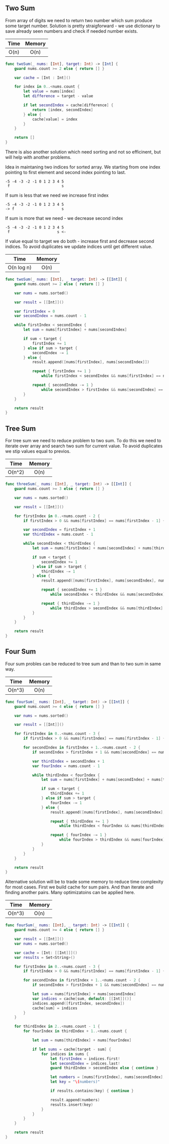 ## Two Sum

From array of digits we need to return two number which sum produce some target number. Solution is pretty straigforward - we use dictionary to save already seen numbers and check if needed number exists.

Time | Memory |
:--: | :------: 
O(n) | O(n) 

```swift
func twoSum(_ nums: [Int], target: Int) -> [Int] {
    guard nums.count >= 2 else { return [] }

    var cache = [Int : Int]()

    for index in 0..<nums.count {
        let value = nums[index]
        let difference = target - value

        if let secondIndex = cache[difference] {
            return [index, secondIndex]
        } else {
            cache[value] = index
        }
    }

    return []
}
```

There is also another solution which need sorting and not so efficinent, but will help with another problems.

Idea in maintaning two indices for sorted array. We starting from one index pointing to first element and second index pointing to last.
```
-5 -4 -3 -2 -1 0 1 2 3 4 5
 f                       s
```

If sum is less that we need we increase first index
```
-5 -4 -3 -2 -1 0 1 2 3 4 5
-> f                     s
```

If sum is more that we need - we decrease second index
```
-5 -4 -3 -2 -1 0 1 2 3 4 5
 f                     s <-
```

If value equal to target we do both - increase first and decrease second indices. To avoid duplicates we update indices until get different value.

Time | Memory |
:--: | :------: 
O(n log n) | O(n) 

```swift
func twoSum(_ nums: [Int], _ target: Int) -> [[Int]] {
    guard nums.count >= 2 else { return [] }

    var nums = nums.sorted()

    var result = [[Int]]()

    var firstIndex = 0
    var secondIndex = nums.count - 1

    while firstIndex < secondIndex {
        let sum = nums[firstIndex] + nums[secondIndex]

        if sum < target {
            firstIndex += 1
        } else if sum > target {
            secondIndex -= 1
        } else {
            result.append([nums[firstIndex], nums[secondIndex]])

            repeat { firstIndex += 1 }
                while firstIndex < secondIndex && nums[firstIndex] == nums[firstIndex - 1]

            repeat { secondIndex -= 1 }
                while secondIndex > firstIndex && nums[secondIndex] == nums[secondIndex + 1]
        }
    }

    return result
}
```

## Tree Sum

For tree sum we need to reduce problem to two sum. To do this we need to iterate over array and search two sum for current value. To avoid duplicates we stip values equal to previos.

Time | Memory |
:--: | :------: 
O(n^2) | O(n) 

```swift
func threeSum(_ nums: [Int], _ target: Int) -> [[Int]] {
    guard nums.count >= 3 else { return [] }

    var nums = nums.sorted()

    var result = [[Int]]()

    for firstIndex in 0..<nums.count - 2 {
        if firstIndex > 0 && nums[firstIndex] == nums[firstIndex - 1] { continue }

        var secondIndex = firstIndex + 1
        var thirdIndex = nums.count - 1

        while secondIndex < thirdIndex {
            let sum = nums[firstIndex] + nums[secondIndex] + nums[thirdIndex]

            if sum < target {
                secondIndex += 1
            } else if sum > target {
                thirdIndex -= 1
            } else {
                result.append([nums[firstIndex], nums[secondIndex], nums[thirdIndex]])

                repeat { secondIndex += 1 }
                    while secondIndex < thirdIndex && nums[secondIndex] == nums[secondIndex - 1]

                repeat { thirdIndex -= 1 }
                    while thirdIndex > secondIndex && nums[thirdIndex] == nums[thirdIndex + 1]
            }
        }
    }

    return result
}
```

## Four Sum

Four sum probles can be reduced to tree sum and than to two sum in same way.

Time | Memory |
:--: | :------: 
O(n^3) | O(n) 

```swift
func fourSum(_ nums: [Int], _ target: Int) -> [[Int]] {
    guard nums.count >= 4 else { return [] }

    var nums = nums.sorted()

    var result = [[Int]]()

    for firstIndex in 0..<nums.count - 3 {
        if firstIndex > 0 && nums[firstIndex] == nums[firstIndex - 1] { continue }

        for secondIndex in firstIndex + 1..<nums.count - 2 {
            if secondIndex > firstIndex + 1 && nums[secondIndex] == nums[secondIndex - 1] { continue }

            var thirdIndex = secondIndex + 1
            var fourIndex = nums.count - 1

            while thirdIndex < fourIndex {
                let sum = nums[firstIndex] + nums[secondIndex] + nums[thirdIndex] + nums[fourIndex]

                if sum < target {
                    thirdIndex += 1
                } else if sum > target {
                    fourIndex -= 1
                } else {
                    result.append([nums[firstIndex], nums[secondIndex], nums[thirdIndex], nums[fourIndex]])

                    repeat { thirdIndex += 1 }
                        while thirdIndex < fourIndex && nums[thirdIndex] == nums[thirdIndex - 1]

                    repeat { fourIndex -= 1 }
                        while fourIndex > thirdIndex && nums[fourIndex] == nums[fourIndex + 1]
                }
            }
        }
    }

    return result
}
```
Alternative solution will be to trade some memory to reduce time complexity for most cases. First we build cache for sum pairs. And than iterate and finding another pairs. Many optimizatoins can be applied here.

Time | Memory |
:--: | :------: 
O(n^3) | O(n) 

```swift
func fourSum(_ nums: [Int], _ target: Int) -> [[Int]] {
    guard nums.count >= 4 else { return [] }

    var result = [[Int]]()
    var nums = nums.sorted()

    var cache = [Int: [[Int]]]()
    var results = Set<String>()

    for firstIndex in 0..<nums.count - 3 {
        if firstIndex > 0 && nums[firstIndex] == nums[firstIndex - 1] { continue }

        for secondIndex in firstIndex + 1..<nums.count - 2 {
            if secondIndex > firstIndex + 1 && nums[secondIndex] == nums[secondIndex - 1] { continue }

            let sum = nums[firstIndex] + nums[secondIndex]
            var indices = cache[sum, default: [[Int]]()]
            indices.append([firstIndex, secondIndex])
            cache[sum] = indices
        }
    }

    for thirdIndex in 2..<nums.count - 1 {
        for fourIndex in thirdIndex + 1..<nums.count {

            let sum = nums[thirdIndex] + nums[fourIndex]

            if let sums = cache[target - sum] {
                for indices in sums {
                    let firstIndex = indices.first!
                    let secondIndex = indices.last!
                    guard thirdIndex > secondIndex else { continue }

                    let numbers = [nums[firstIndex], nums[secondIndex], nums[thirdIndex], nums[fourIndex]]
                    let key = "\(numbers)"

                    if results.contains(key) { continue }

                    result.append(numbers)
                    results.insert(key)
                }
            }
        }
    }

    return result
}
```
